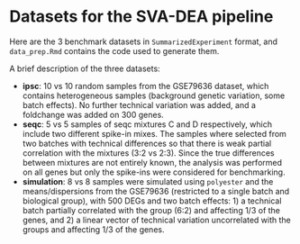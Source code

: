 # Datasets for the SVA-DEA pipeline

Here are the 3 benchmark datasets in `SummarizedExperiment` format, and `data_prep.Rmd` contains the code used to generate them.

A brief description of the three datasets:

* **ipsc**: 10 vs 10 random samples from the GSE79636 dataset, which contains heterogeneous samples (background genetic variation, some batch effects). No further technical variation was added, and a foldchange was added on 300 genes.
* **seqc**: 5 vs 5 samples of seqc mixtures C and D respectively, which include two different spike-in mixes. The samples where selected from two batches with technical differences so that there is weak partial correlation with the mixtures (3:2 vs 2:3). Since the true differences between mixtures are not entirely known, the analysis was performed on all genes but only the spike-ins were considered for benchmarking.
* **simulation**: 8 vs 8 samples were simulated using `polyester` and the means/dispersions from the GSE79636 (restricted to a single batch and biological group), with 500 DEGs and two batch effects: 1) a technical batch partially correlated with the group (6:2) and affecting 1/3 of the genes, and 2) a linear vector of technical variation uncorrelated with the groups and affecting 1/3 of the genes.
